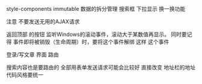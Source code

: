 style-components
immutable
数据的拆分管理
搜索框 下拉显示 换一换功能 

注意 不要发送无用的AJAX请求

返回顶部 的按钮 监听Windows的滚动事件，滚动大于某数值再显示。
同时要记得 事件即将被销毁（生命周期）时，要将这个事件解绑
这样 这个事件 

登录/写文章  界面 路由 

搜索内容也是要路由的
全部用表单发送请求可能会比较好 直接改变 地址栏的地址 
代码风格要统一